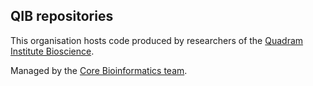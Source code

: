 ## QIB repositories 

This organisation hosts code produced by researchers of the [Quadram Institute Bioscience](https://www.quadram.ac.uk).

Managed by the [Core Bioinformatics team](https://quadram.ac.uk/our-science/support-groups/).
 
 
